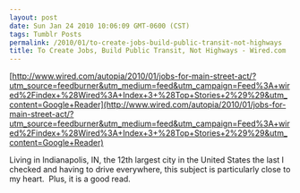 ```yaml
---
layout: post
date: Sun Jan 24 2010 10:06:09 GMT-0600 (CST)
tags: Tumblr Posts
permalink: /2010/01/to-create-jobs-build-public-transit-not-highways
title: To Create Jobs, Build Public Transit, Not Highways - Wired.com
---
```


[http://www.wired.com/autopia/2010/01/jobs-for-main-street-act/?utm_source=feedburner&utm_medium=feed&utm_campaign=Feed%3A+wired%2Findex+%28Wired%3A+Index+3+%28Top+Stories+2%29%29&utm_content=Google+Reader](http://www.wired.com/autopia/2010/01/jobs-for-main-street-act/?utm_source=feedburner&utm_medium=feed&utm_campaign=Feed%3A+wired%2Findex+%28Wired%3A+Index+3+%28Top+Stories+2%29%29&utm_content=Google+Reader)

Living in Indianapolis, IN, the 12th largest city in the United States the last I checked and having to drive everywhere, this subject is particularly close to my heart.  Plus, it is a good read.

